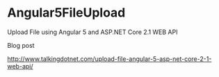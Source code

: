 # Angular5FileUpload
Upload File using Angular 5 and ASP.NET Core 2.1 WEB API

Blog post 

http://www.talkingdotnet.com/upload-file-angular-5-asp-net-core-2-1-web-api/
